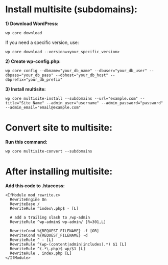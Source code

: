 Install multisite (subdomains):
===============================
**1) Download WordPress:**
```
wp core download
```

If you need a specific version, use:
```
wp core download --version=<your_specific_version>
```

**2) Create wp-config.php:**
```
wp core config --dbname="your_db_name" --dbuser="your_db_user" --dbpass="your_db_pass" --dbhost="your_db_host" --dbprefix="your_db_prefix"
```

**3) Install multisite:**
```
wp core multisite-install --subdomains --url="example.com" --title="Site Name" --admin_user="username" --admin_password="password" --admin_email="email@example.com"
```

Convert site to multisite:
==========================
**Run this command:**
```
wp core multisite-convert --subdomains
```

After installing multisite:
===========================
**Add this code to .htaccess:**
```
<IfModule mod_rewrite.c>
  RewriteEngine On
  RewriteBase /
  RewriteRule ^index\.php$ - [L]

  # add a trailing slash to /wp-admin
  RewriteRule ^wp-admin$ wp-admin/ [R=301,L]

  RewriteCond %{REQUEST_FILENAME} -f [OR]
  RewriteCond %{REQUEST_FILENAME} -d
  RewriteRule ^ - [L]
  RewriteRule ^(wp-(content|admin|includes).*) $1 [L]
  RewriteRule ^(.*\.php)$ wp/$1 [L]
  RewriteRule . index.php [L]
</IfModule>
```
